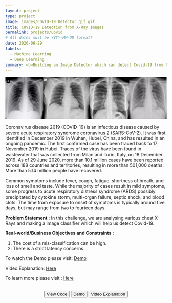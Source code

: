 ```yaml
---
layout: project
type: project
image: images/COVID-19_Detector_gif.gif
title: COVID-19 Detection from X-Ray Images
permalink: projects/Covid
# All dates must be YYYY-MM-DD format!
date: 2020-06-29
labels:
  - Machine Learning
  - Deep Learning
summary: <b>Building an Image Detector which can detect Covid-19 from Chest X-Ray images.<br><br><center><button onclick="location.href='https://www.youtube.com/watch?v=SqmGMiM7DCA'" type="button">WATCH DEMO</button></br></br></center></b>
---
```


<img class="ui image" src="../images/Covid-19_Detection_Banner.png">

Coronavirus disease 2019 (COVID-19) is an infectious disease caused by severe acute respiratory syndrome coronavirus 2 (SARS-CoV-2). It was first identified in December 2019 in Wuhan, Hubei, China, and has resulted in an ongoing pandemic. The first confirmed case has been traced back to 17 November 2019 in Hubei. Traces of the virus have been found in wastewater that was collected from Milan and Turin, Italy, on 18 December 2019. As of 29 June 2020, more than 10.1 million cases have been reported across 188 countries and territories, resulting in more than 501,000 deaths. More than 5.14 million people have recovered.

Common symptoms include fever, cough, fatigue, shortness of breath, and loss of smell and taste. While the majority of cases result in mild symptoms, some progress to acute respiratory distress syndrome (ARDS) possibly precipitated by cytokine storm, multi-organ failure, septic shock, and blood clots. The time from exposure to onset of symptoms is typically around five days, but may range from two to fourteen days.

<b>Problem Statement</b> : In this challenge, we are analysing various chest X-Rays and making a image classifier which will help us detect Covid-19.

<b>Real-world/Business Objectives and Constraints</b> : 
1. The cost of a mis-classification can be high.
2. There is a strict latency concerns.

To watch the Demo please visit: [Demo](https://www.youtube.com/watch?v=SqmGMiM7DCA)

Video Explanation: [Here](https://www.youtube.com/watch?v=4UBQLQfnaPg)

To learn more please visit : [Here](https://github.com/Souravban/COVID-19-Detection-from-X-Ray-Images)
   
<div class="buttons">
		<b><br><center><button onclick="location.href='https://nbviewer.jupyter.org/github/iamsouravbanerjee/COVID-19-Detection-from-X-Ray-Images/blob/master/COVID%20Detection%20using%20Chest%20X-Rays.ipynb'" type="button">View Code</button> <button onclick="location.href='https://www.youtube.com/watch?v=SqmGMiM7DCA'" type="button">Demo</button> <button onclick="location.href='https://www.youtube.com/watch?v=4UBQLQfnaPg'" type="button">Video Explanation</button><br><br><br><br>
